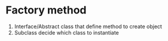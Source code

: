 Factory method
========================

1. Interface/Abstract class that define method to create object
1. Subclass decide which class to instantiate
